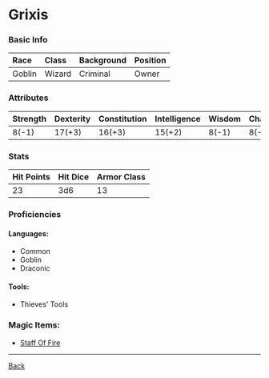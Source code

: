 # Grixis

### Basic Info

| Race | Class | Background | Position |
|:--|:--|:--|:--|
| Goblin | Wizard | Criminal | Owner |

### Attributes

| Strength | Dexterity | Constitution | Intelligence | Wisdom | Charisma |
|:--|:--|:--|:--|:--|:--|
| 8(-1) | 17(+3) | 16(+3) | 15(+2) | 8(-1) | 8(-1) |

### Stats

| Hit Points | Hit Dice | Armor Class |
|:--|:--|:--|
| 23 | 3d6 | 13 |

### Proficiencies
#### Languages:
- Common
- Goblin
- Draconic

#### Tools:
- Thieves' Tools

### Magic Items:
- [Staff Of Fire](../MagicItems/StaffOfFire.md)

---
[Back](./)